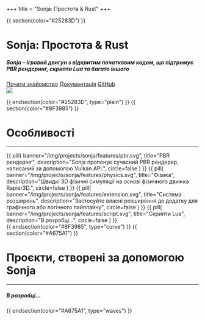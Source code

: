 +++
title = "Sonja: Простота & Rust"
+++

{{ section(color="#25283D") }}

<div class="container row">
    <div class="col-lg-6 col-12 order-lg-1 order-2 ps-lg-5 ps-md-5 pt-3 animate__animated animate__bounceIn">
        <h1 class="display-1 bold">Sonja: Простота &amp; Rust</h1>
        <h5 class="mb-3 lh-base">Sonja – ігровий двигун з відкритим початковим кодом, що підтримує PBR рендеринг, скрипти Lua та багато іншого</h5>
        <a class="btn btn-primary m-1" href="https://konceptosociala.eu.org/sonja"><i class="fa fa-rocket" aria-hidden="true"></i> Почати знайомство</a>
        <a class="btn btn-outline-warning m-1" href="https://docs.rs/sonja"><i class="fa fa-book" aria-hidden="true"></i> Документація</a>
        <a class="btn btn-outline-light m-1" href="https://github.com/konceptosociala/sonja"><i class="fa fa-github" aria-hidden="true"></i> GitHub</a>
    </div>
    <div class="col-lg-6 col-12 order-lg-2 order-1 pt-3 animate__animated animate__bounceIn animate__delay-1s text-center">
        <img src="/img/sonja_logo.svg" class="h-100 p-lg-5 p-3 float-lg-end"/>
    </div>
</div>

{{ endsection(color="#25283D", type="plain") }}
{{ section(color="#8F3985") }}

# Особливості
<hr class="big-hr">
<div class="row">
    {{
        pill(
            banner="/img/projects/sonja/features/pbr.svg",
            title="PBR рендерінг",
            description="Sonja пропонує сучасний PBR рендерер, написаний за допомогою Vulkan API.",
            circle=false
        )
    }}
    {{
        pill(
            banner="/img/projects/sonja/features/physics.svg",
            title="Фізика",
            description="Швидкі 3D фізичні симуляції на основі фізичного движка Rapier3D.",
            circle=false
        )
    }}
    {{
        pill(
            banner="/img/projects/sonja/features/extension.svg",
            title="Система розширень",
            description="Застосуйте власні розширення до додатку для графічного або логічного пайплайну",
            circle=false
        )
    }}
    {{
        pill(
            banner="/img/projects/sonja/features/script.svg",
            title="Скрипти Lua",
            description="В розробці...",
            circle=false
        )
    }}
</div>
{{ endsection(color="#8F3985", type="curve") }}
{{ section(color="#A675A1") }}

# Проєкти, створені за допомогою Sonja
<hr class="big-hr">
<h5 class="mb-3 lh-base">В розробці...</h5>

{{ endsection(color="#A675A1", type="waves") }}
